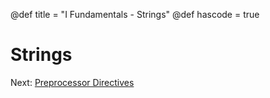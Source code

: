 @def title = "I Fundamentals - Strings"
@def hascode = true

# Strings


Next: [Preprocessor Directives](../lesson14/)